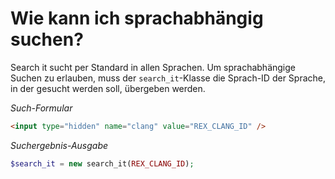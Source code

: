 # Wie kann ich sprachabhängig suchen?

Search it sucht per Standard in allen Sprachen. Um sprachabhängige Suchen zu erlauben, muss der `search_it`-Klasse die Sprach-ID der Sprache, in der gesucht werden soll, übergeben werden.

*Such-Formular*

```html
<input type="hidden" name="clang" value="REX_CLANG_ID" />
```

*Suchergebnis-Ausgabe*

```php
$search_it = new search_it(REX_CLANG_ID);
```